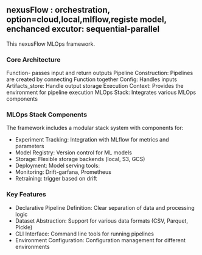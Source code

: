 
## nexusFlow : orchestration, option=cloud,local,mlflow,registe model, enchanced excutor: sequential-parallel

This nexusFlow MLOps framework.

### Core Architecture

Function- passes input and return outputs
Pipeline Construction: Pipelines are created by connecting Function together
Config: Handles inputs
Artifacts_store: Handle output storage
Execution Context: Provides the environment for pipeline execution
MLOps Stack: Integrates various MLOps components

### MLOps Stack Components

The framework includes a modular stack system with components for:

- Experiment Tracking: Integration with MLflow for metrics and parameters
- Model Registry: Version control for ML models
- Storage: Flexible storage backends (local, S3, GCS)
- Deployment: Model serving tools:
- Monitoring: Drift-garfana, Prometheus
- Retraining: trigger based on drift

### Key Features

* Declarative Pipeline Definition: Clear separation of data and processing logic
* Dataset Abstraction: Support for various data formats (CSV, Parquet, Pickle)
* CLI Interface: Command line tools for running pipelines
* Environment Configuration: Configuration management for different environments




